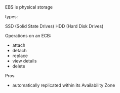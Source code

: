 EBS is physical storage

types:

SSD (Solid State Drives)
HDD (Hard Disk Drives)



Operations on an ECB:

- attach
- detach
- replace
- view details
- delete

Pros

- automatically replicated within its Availability Zone